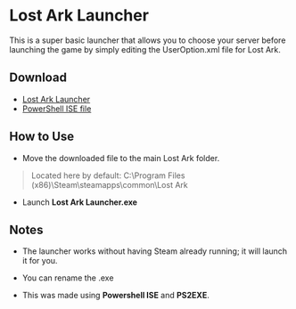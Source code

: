 # Lost Ark Launcher
This is a super basic launcher that allows you to choose your server before launching the game by simply editing the UserOption.xml file for Lost Ark.

## Download ##
- [Lost Ark Launcher](https://github.com/Iceniq/LostArkLauncher/releases/download/1.0/LostArkLauncher.exe)
- [PowerShell ISE file](https://github.com/Iceniq/LostArkLauncher/releases/download/1.0/LaunchLA_GUI.ps1)
## How to Use
- Move the downloaded file to the main Lost Ark folder.

>Located here by default: C:\Program Files (x86)\Steam\steamapps\common\Lost Ark

- Launch **Lost Ark Launcher.exe**

## Notes
- The launcher works without having Steam already running; it will launch it for you.

- You can rename the .exe

- This was made using **Powershell ISE** and **PS2EXE**.
